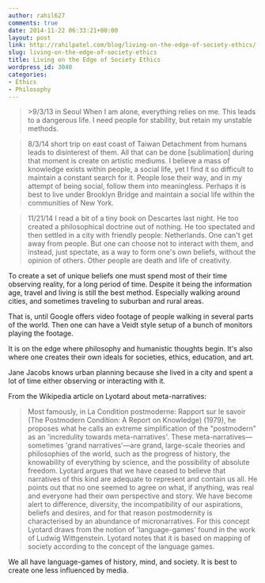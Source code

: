 ```yaml
---
author: rahil627
comments: true
date: 2014-11-22 06:33:21+00:00
layout: post
link: http://rahilpatel.com/blog/living-on-the-edge-of-society-ethics/
slug: living-on-the-edge-of-society-ethics
title: Living on the Edge of Society Ethics
wordpress_id: 3040
categories:
- Ethics
- Philosophy
---
```


<blockquote>>9/3/13 in Seoul
When I am alone, everything relies on me. This leads to a dangerous life. I need people for stability, but retain my unstable methods.</blockquote>





<blockquote>8/3/14 short trip on east coast of Taiwan
Detachment from humans leads to disinterest of them. All that can be done [sublimation] during that moment is create on artistic mediums. I believe a mass of knowledge exists within people, a social life, yet I find it so difficult to maintain a constant search for it. People lose their way, and in my attempt of being social, follow them into meaningless. Perhaps it is best to live under Brooklyn Bridge and maintain a social life within the communities of New York.</blockquote>





<blockquote>11/21/14
I read a bit of a tiny book on Descartes last night. He too created a philosophical doctrine out of nothing. He too spectated and then settled in a city with friendly people: Netherlands. One can't get away from people. But one can choose not to interact with them, and instead, just spectate, as a way to form one's own beliefs, without the opinion of others. Other people are death and life of creativity.</blockquote>



To create a set of unique beliefs one must spend most of their time observing reality, for a long period of time. Despite it being the information age, travel and living is still the best method. Especially walking around cities, and sometimes traveling to suburban and rural areas.

That is, until Google offers video footage of people walking in several parts of the world. Then one can have a Veidt style setup of a bunch of monitors playing the footage.

It is on the edge where philosophy and humanistic thoughts begin. It's also where one creates their own ideals for societies, ethics, education, and art.

Jane Jacobs knows urban planning because she lived in a city and spent a lot of time either observing or interacting with it.

From the Wikipedia article on Lyotard about meta-narratives:


<blockquote>Most famously, in La Condition postmoderne: Rapport sur le savoir (The Postmodern Condition: A Report on Knowledge) (1979), he proposes what he calls an extreme simplification of the "postmodern" as an 'incredulity towards meta-narratives'. These meta-narratives—sometimes 'grand narratives'—are grand, large-scale theories and philosophies of the world, such as the progress of history, the knowability of everything by science, and the possibility of absolute freedom. Lyotard argues that we have ceased to believe that narratives of this kind are adequate to represent and contain us all. He points out that no one seemed to agree on what, if anything, was real and everyone had their own perspective and story. We have become alert to difference, diversity, the incompatibility of our aspirations, beliefs and desires, and for that reason postmodernity is characterised by an abundance of micronarratives. For this concept Lyotard draws from the notion of 'language-games' found in the work of Ludwig Wittgenstein. Lyotard notes that it is based on mapping of society according to the concept of the language games.</blockquote>



We all have language-games of history, mind, and society. It is best to create one less influenced by media.
